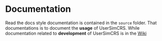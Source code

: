 # Documentation

Read the docs style documentation is contained in the `source` folder. That documentations is to document the **usage** of UserSimCRS. While documentation related to **development** of UserSimCRS is in the [Wiki](https://github.com/iai-group/usersimcrs/wiki)
